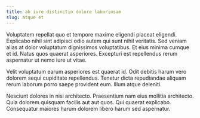 ```yaml
---
title: ab iure distinctio dolore laboriosam
slug: atque et
---
```


Voluptatem repellat quo et tempore maxime eligendi placeat eligendi. Explicabo nihil sint adipisci odio autem qui sunt nihil veritatis. Sed veniam alias at dolor voluptatum dignissimos voluptatibus. Et eius minima cumque et id. Natus quos quaerat asperiores. Excepturi est repellendus rerum aspernatur ut nemo iure ut vitae.

Velit voluptatum earum asperiores est quaerat id. Odit debitis harum vero dolorem sequi cupiditate repellendus. Tenetur dicta repudiandae aliquam rerum laborum porro saepe provident eum. Illum atque deleniti.

Nesciunt dolores in nisi architecto. Praesentium nam eius mollitia architecto. Quia dolorem quisquam facilis aut aut quos. Qui quaerat explicabo. Consequatur maiores harum dolorem libero harum sed aspernatur.
